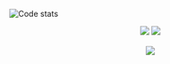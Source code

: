 ![Code stats](https://codestats-readme.wegfan.cn/history-graph/zhangtianli?width=1000&height=200&timezone=08:00&history_days=30&max_languages=7&grid_color=ffffff&zeroline_color=ffffff&language_colors=[%22cdb4db%22,%22ffc8dd%22,%22ffafcc%22,%22bde0fe%22,%22a2d2ff%22,%22b9fbc0%22,%22fdffb6%22,%22f0e6ef%22,%22b5c99a%22])

<p align="center">
  <img src="https://img.shields.io/badge/dynamic/json?label=Code%3A%3AStats&query=%24.total_xp&url=https%3A%2F%2Fcodestats.net%2Fapi%2Fusers%2Fzhangtianli&style=flat-square&color=ffc8dd" />
  <img src="https://wakatime.com/badge/user/c6fe3c6a-b7b7-4579-838c-3597455bb62e.svg?style=flat-square" />
  <br>
  <br>
  <img src="https://github-readme-stats.vercel.app/api/wakatime?username=ZTLUwU&layout=compact&langs_count=10" />
</p>
